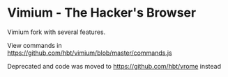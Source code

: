 Vimium - The Hacker's Browser
=============================

Vimium fork with several features.


View commands in https://github.com/hbt/vimium/blob/master/commands.js


Deprecated and code was moved to https://github.com/hbt/vrome instead

